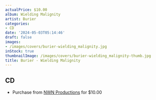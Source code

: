 ```yaml
---
actualPrice: $10.00
album: Wielding Malignity
artist: Burier
categories:
- CD
date: '2024-05-03T05:14:46'
draft: false
images:
- /images/covers/burier-wielding_malignity.jpg
inStock: true
thumbnailImage: /images/covers/burier-wielding_malignity-thumb.jpg
title: Burier - Wielding Malignity
---
```


## CD
* Purchase from [NWN Productions](http://shop.nwnprod.com/index.php?route=product/product&path=93&product_id=41576&sort=pd.name&order=ASC) for $10.00
